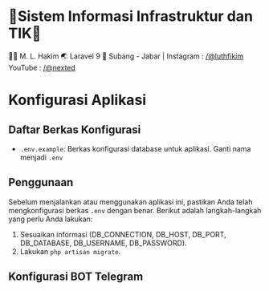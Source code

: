 # **🌿Sistem Informasi Infrastruktur dan TIK🌿**

👨‍💻 M. L. Hakim
🌏 Laravel 9
🍍 Subang - Jabar | 
Instagram : [/@luthfikim](https://www.instagram.com/luthfikim_/)
YouTube : [/@nexted](https://www.youtube.com/@nexted23)


# Konfigurasi Aplikasi

## Daftar Berkas Konfigurasi

- `.env.example`: Berkas konfigurasi database untuk aplikasi. Ganti nama menjadi `.env`

## Penggunaan

Sebelum menjalankan atau menggunakan aplikasi ini, pastikan Anda telah mengkonfigurasi berkas `.env` dengan benar. Berikut adalah langkah-langkah yang perlu Anda lakukan:

1. Sesuaikan informasi (DB_CONNECTION, DB_HOST, DB_PORT, DB_DATABASE, DB_USERNAME, DB_PASSWORD).
2. Lakukan `php artisan migrate`.

## Konfigurasi BOT Telegram

